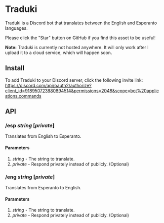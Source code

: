 # Traduki

Traduki is a Discord bot that translates between the English and Esperanto languages.

Please click the "Star" button on GitHub if you find this asset to be useful!

**Note:** Traduki is currently not hosted anywhere. It will only work after I upload it to a cloud service, which will happen soon.

## Install

To add Traduki to your Discord server, click the following invite link:  
https://discord.com/api/oauth2/authorize?client_id=918950723880894514&permissions=2048&scope=bot%20applications.commands

## API

### **/esp** *string* \[*private*\]

Translates from English to Esperanto.

#### Parameters

1. *string* - The string to translate.
2. *private* - Respond privately instead of publicly. (Optional)

### **/eng** *string* \[*private*\]

Translates from Esperanto to English.

#### Parameters

1. *string* - The string to translate.
2. *private* - Respond privately instead of publicly. (Optional)
